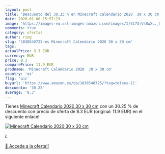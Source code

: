 ```yaml
---
layout: post
title: 'Descuento del 30.25 % en Minecraft Calendario 2020  30 x 30 cm'
date: 2020-01-08 15:57:29
image: 'https://images-eu.ssl-images-amazon.com/images/I/5173rVs8wXL._SL200_.jpg'
comments: true
category: ofertas
author: ring
slug: '1838540725-es Minecraft Calendario 2020 30 x 30 cm'
tags: 
actualPrice: 8.3 EUR
currency: EUR
price: 8.3
comparePrice: 11.9 EUR
prodname: 'Minecraft Calendario 2020  30 x 30 cm'
country: 'es'
flag: '🇪🇸'
buyurl: 'https://www.amazon.es/dp/1838540725/?tag=tolees-21'
descuento: '30.25'
average: '8.3'
---
```


Tienes [Minecraft Calendario 2020  30 x 30 cm](https://www.amazon.es/dp/1838540725/?tag=tolees-21) con un 30.25 % de descuento con precio de oferta de 8.3 EUR (original: 11.9 EUR) en el siguiente enlace!

[![Minecraft Calendario 2020  30 x 30 cm](https://images-eu.ssl-images-amazon.com/images/I/5173rVs8wXL._SL200_.jpg)](https://www.amazon.es/dp/1838540725/?tag=tolees-21)

ℹ️:


[🛒 Accede a la oferta!!](https://www.amazon.es/dp/1838540725/?tag=tolees-21)
